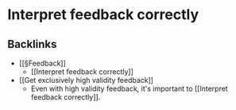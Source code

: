 # Interpret feedback correctly

## Backlinks
* [[§Feedback]]
	* [[Interpret feedback correctly]]
* [[Get exclusively high validity feedback]]
	* Even with high validity feedback, it's important to [[Interpret feedback correctly]].

<!-- {BearID:5FD7F98B-036A-4D27-8230-DBB6172D0957-1435-00000174DC9789B6} -->
